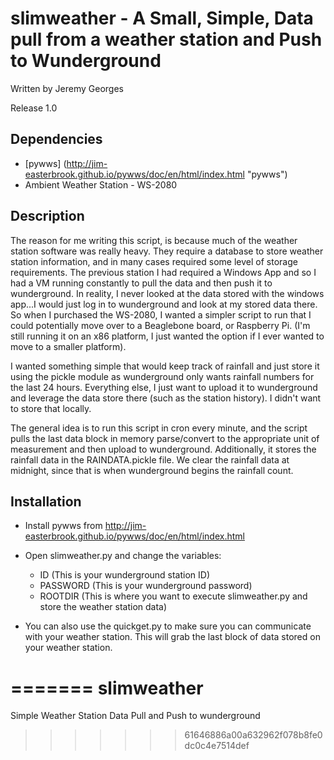 # slimweather - A Small, Simple, Data pull from a weather station and Push to Wunderground

Written by Jeremy Georges 

Release 1.0

## Dependencies
* [pywws] (http://jim-easterbrook.github.io/pywws/doc/en/html/index.html "pywws")
* Ambient Weather Station -  WS-2080

## Description
The reason for me writing this script, is because much of the weather station software was really heavy. They require
a database to store weather station information, and in many cases required some level of storage requirements. The previous station I had required a Windows App and so I had a VM running constantly to pull the data and 
then push it to wunderground. In reality, I never looked at the data stored with the windows app...I would just
log in to wunderground and look at my stored data there. So when I purchased the WS-2080, I wanted a simpler 
script to run that I could potentially move over to a Beaglebone board, or Raspberry Pi. (I'm still running
it on an x86 platform, I just wanted the option if I ever wanted to move to a smaller platform).
     
I wanted something simple that would keep track of rainfall and just store it using the pickle module as
wunderground only wants rainfall numbers for the last 24 hours. Everything else, I just want to upload it 
to wunderground and leverage the data store there (such as the station history). I didn't want to store that locally. 

The general idea is to run this script in cron every minute, and the script pulls the last data block in memory 
parse/convert to the appropriate unit of measurement and then upload to wunderground. Additionally, it stores
the rainfall data in the RAINDATA.pickle file. We clear the rainfall data at midnight, since that is when
wunderground begins the rainfall count. 


## Installation

* Install pywws from http://jim-easterbrook.github.io/pywws/doc/en/html/index.html 
* Open slimweather.py and change the variables:
  * ID (This is your wunderground station ID)
  * PASSWORD (This is your wunderground password)
  * ROOTDIR (This is where you want to execute slimweather.py  and store the weather station data)

* You can also use the quickget.py to make sure you can communicate with your weather station. This will 
grab the last block of data stored on your weather station. 
 

=======
slimweather
===========

Simple Weather Station Data Pull and Push to wunderground
>>>>>>> 61646886a00a632962f078b8fe0dc0c4e7514def
